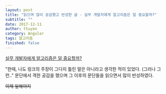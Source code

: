 ```yaml
---
layout: post
title: "읽으며 많이 공감했고 반성한 글 - 실무 개발자에게 알고리즘은 덜 중요할까?"
subtitle: ""
date: 2017-12-11
author: ttuyon
category: Angular
tags: 알고리즘
finished: false
---
```

<i class="fa fa-medium"></i> [실무 개발자에게 알고리즘은 덜 중요할까?](https://medium.com/@ghilbut/%EC%8B%A4%EB%AC%B4-%EA%B0%9C%EB%B0%9C%EC%9E%90%EC%97%90%EA%B2%8C-%EC%95%8C%EA%B3%A0%EB%A6%AC%EC%A6%98%EC%9D%80-%EB%8D%9C-%EC%A4%91%EC%9A%94%ED%95%A0%EA%B9%8C-fcbab7f87074)

"한때, 나도 링크의 주장이 그다지 틀린 말은 아니라고 생각한 적이 있었다. (그러나 그런.." 문단에서 격한 공감을 했으며 그 이후의 문단들을 읽으면서 많이 반성하였다.

<del>이제 일해야지</del>
